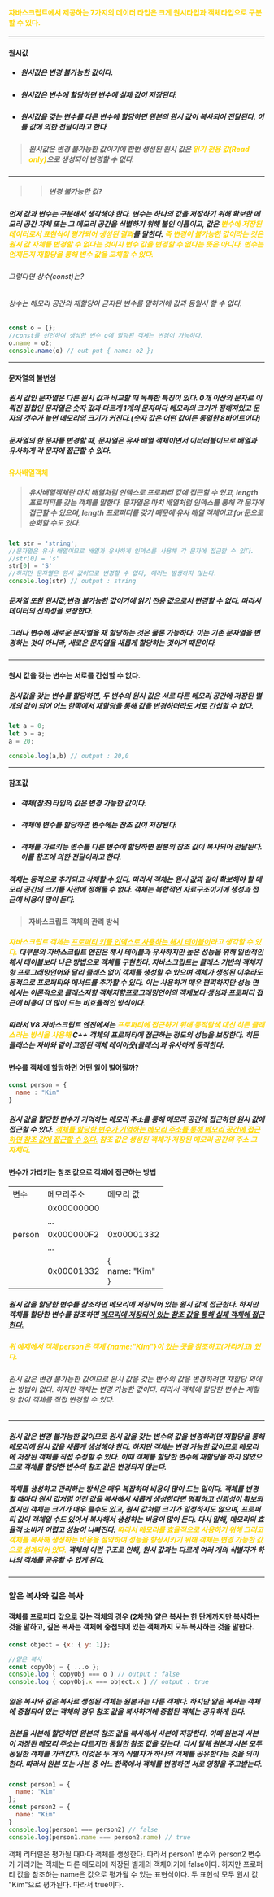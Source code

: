 #### <span style="color:gold">자바스크립트에서 제공하는 7가지의 데이터 타입은 크게 원시타입과 객체타입으로 구분할 수 있다.</span>
___
#### 원시값
- ##### 원시값은 변경 불가능한 값이다.
- ##### 원시값은 변수에 할당하면 변수에 실제 값이 저장된다.
- ##### 원시값을 갖는 변수를 다른 변수에 할당하면 원본의 원시 값이 복사되어 전달된다. 이를 값에 의한 전달이라고 한다.

> ##### 원시값은 변경 불가능한 값이기에 한번 생성된 원시 값은 <span style="color:gold">읽기 전용 값(Read only)</span>으로 생성되어 변경할 수 없다.
___
>> ##### 변경 불가능한 값?
##### 먼저 값과 변수는 구분해서 생각해야 한다. 변수는 하나의 값을 저장하기 위해 확보한 메모리 공간 자체 또는 그 메모리 공간을 식별하기 위해 붙인 이름이고, 값은 <span style="color:gold">변수에 저장된 데이터로서 표현식이 평가되어 생성된 결과</span>를 말한다. <span style="color:gold">즉 변경이 불가능한 값이라는 것은 원시 값 자체를 변경할 수 없다는 것이지 변수 값을 변경할 수 없다는 뜻은 아니다. 변수는 언제든지 재할당을 통해 변수 값을 교체할 수 있다.</span>
###### 그렇다면 상수(const)는?
###### 상수는 메모리 공간의 재할당이 금지된 변수를 말하기에 값과 동일시 할 수 없다.

```js
const o = {};
//const를 선언하여 생성한 변수 o에 할당된 객체는 변경이 가능하다.
o.name = o2;
console.name(o) // out put { name: o2 };
```
___
#### 문자열의 불변성
##### 원시 값인 문자열은 다른 원시 값과 비교할 때 독특한 특징이 있다. 0개 이상의 문자로 이뤄진 집합인 문자열은 숫자 값과 다르게 1개의 문자마다 메모리의 크기가 정해져있고 문자의 갯수가 늘면 메모리의 크기가 커진다.(숫자 값은 어떤 값이든 동일한 8바이트이다)

##### 문자열의 한 문자를 변경할 때, 문자열은 유사 배열 객체이면서 이터러블이므로 배열과 유사하게 각 문자에 접근할 수 있다.

#### <span style="color:gold">유사배열객체</span>

> ##### 유사배열객체란 마치 배열처럼 인덱스로 프로퍼티 값에 접근할 수 있고, length 프로퍼티를 갖는 객체를 말한다. 문자열은 마치 배열처럼 인덱스를 통해 각 문자에 접근할 수 있으며, length 프로퍼티를 갖기 때문에 유사 배열 객체이고 for문으로 순회할 수도 있다.
```js
let str = 'string';
//문자열은 유사 배열이므로 배열과 유사하게 인덱스를 사용해 각 문자에 접근할 수 있다.
//str[0] = 's'
str[0] = 'S'
//하지만 문자열은 원시 값이므로 변경할 수 없다, 에러는 발생하지 않는다.
console.log(str) // output : string
```

##### 문자열 또한 원시값,변경 불가능한 값이기에 읽기 전용 값으로서 변경할 수 없다. 따라서 데이터의 신뢰성을 보장한다.
##### 그러나 변수에 새로운 문자열을 재 할당하는 것은 물론 가능하다. 이는 기존 문자열을 변경하는 것이 아니라, 새로운 문자열을 새롭게 할당하는 것이기 때문이다.

___
#### 원시 값을 갖는 변수는 서로를 간섭할 수 없다.
##### 원시값을 갖는 변수를 할당하면, 두 변수의 원시 값은 서로 다른 메모리 공간에 저장된 별개의 값이 되어 어느 한쪽에서 재할당을 통해 값을 변경하더라도 서로 간섭할 수 없다.
```js
let a = 0;
let b = a;
a = 20;

console.log(a,b) // output : 20,0

```

___
#### 참조값

- ##### 객체(참조)타입의 값은 변경 가능한 값이다.
- ##### 객체에 변수를 할당하면 변수에는 참조 값이 저장된다.
- ##### 객체를 가르키는 변수를 다른 변수에 할당하면 원본의 참조 값이 복사되어 전달된다. 이를 참조에 의한 전달이라고 한다. 
	
##### 객체는 동적으로 추가되고 삭제할 수 있다. 따라서 객체는 원시 값과 같이 확보해야 할 메모리 공간의 크기를 사전에 정해둘 수 없다. 객체는 복합적인 자료구조이기에 생성과 접근에 비용이 많이 든다.

>#### 자바스크립트 객체의 관리 방식
##### <span style="color:gold">자바스크립트 객체는 <u>프로퍼티 키를 인덱스로 사용하는 해시 테이블이</u>라고 생각할 수 있다.</span> 대부분의 자바스크립트 엔진은 해시 테이블과 유사하지만 높은 성능을 위해 일반적인 해시 테이블보다 나은 방법으로 객체를 구현한다. 자바스크립트는 클래스 기반의 객체지향 프로그래밍언어와 달리 클래스 없이 객체를 생성할 수 있으며 객체가 생성된 이후라도 동적으로 프로퍼티와 메서드를 추가할 수 있다. 이는 사용하기 매우 편리하지만 성능 면에서는 이론적으로 클래스지향 객체지향프로그래밍언어의 객체보다 생성과 프로퍼티 접근에 비용이 더 많이 드는 비효율적인 방식이다.
##### 따라서 V8 자바스크립트 엔진에서는 <span style="color:gold">프로퍼티에 접근하기 위해 동적탐색 대신 히든 클래스라는 방식을 사용해</span> C++ 객체의 프로퍼티에 접근하는 정도의 성능을 보장한다. 히든 클래스는 자바와 같이 고정된 객체 레이아웃(클래스)과 유사하게 동작한다.

#### 변수를 객체에 할당하면 어떤 일이 벌어질까?
```js
const person = {
  name : "Kim"
}
```
##### 원시 값을 할당한 변수가 기억하는 메모리 주소를 통해 메모리 공간에 접근하면 원시 값에 접근할 수 있다. <span style="color:gold"><u>객체를 할당한 변수가 기억하는 메모리 주소를 통해 메모리 공간에 접근하면 참조 값에 접근할 수 있다.</u> 참조 값은 생성된 객체가 저장된 메모리 공간의 주소 그 자체다.</span>

#### 변수가 가리키는 참조 값으로 객체에 접근하는 방법
<table>
  <tr>
    <td>변수</td><td>메모리주소</td><td>메모리 값</td>
    </tr>
  <tr>
    <td></td><td>0x00000000</td><td></td>
  </tr>
  <tr>
    <td></td><td>...</td><td></td>
  </tr>
  <td>person</td><td>0x000000F2</td><td>0x00001332</td>
  <tr>
    <td></td><td>...</td><td></td>
  </tr>
  <tr>
    <td></td><td>0x00001332</td><td>{<br/> name: "Kim"<br/>}</td>
  </tr>
  </table>

##### 원시 값을 할당한 변수를 참조하면 메모리에 저장되어 있는 원시 값에 접근한다. 하지만 객체를 할당한 변수를 참조하면 <u>메모리에 저장되어 있는 참조 값을 통해 실제 객체에 접근한다.</u>
##### <span style="color:gold">위 예제에서 객체 person은 객체 {name:"Kim"}이 있는 곳을 참조하고(가리키고) 있다.</span>
###### 원시 값은 변경 불가능한 값이므로 원시 값을 갖는 변수의 값을 변경하려면 재할당 외에는 방법이 없다. 하지만 객체는 변경 가능한 값이다. 따라서 객체에 할당한 변수는 재할당 없이 객체를 직접 변경할 수 있다.
___


##### 원시 값은 변경 불가능한 값이므로 원시 값을 갖는 변수의 값을 변경하려면 재할당을 통해 메모리에 원시 값을 새롭게 생성해야 한다. 하지만 객체는 변경 가능한 값이므로 메모리에 저장된 객체를 직접 수정할 수 있다. 이때 객체를 할당한 변수에 재할당을 하지 않았으므로 객체를 할당한 변수의 참조 값은 변경되지 않는다.
##### 객체를 생성하고 관리하는 방식은 매우 복잡하며 비용이 많이 드는 일이다. 객체를 변경할 때마다 원시 값처럼 이전 값을 복사해서 새롭게 생성한다면 명확하고 신뢰성이 확보되겠지만 객체는 크기가 매우 클수도 있고, 원시 값처럼 크기가 일정하지도 않으며, 프로퍼티 값이 객체일 수도 있어서 복사해서 생성하는 비용이 많이 든다. 다시 말해, 메모리의 효율적 소비가 어렵고 성능이 나빠진다. <span style="color:gold">따라서 메모리를 효율적으로 사용하기 위해 그리고 객체를 복사해 생성하는 비용을 절약하여 성능을 향상시키기 위해 객체는 변경 가능한 값으로 설계되어 있다.</span> 객체의 이런 구조로 인해, 원시 값과는 다르게 여러 개의 식별자가 하나의 객체를 공유할 수 있게 된다.
___

### 얕은 복사와 깊은 복사
#### 객체를 프로퍼티 값으로 갖는 객체의 경우 (2차원) 얕은 복사는 한 단계까지만 복사하는 것을 말하고, 깊은 복사는 객체에 중첩되어 있는 객체까지 모두 복사하는 것을 말한다.
```js
const object = {x: { y: 1}};

//얕은 복사
const copyObj = { ...o };
console.log ( copyObj === o ) // output : false
console.log ( copyObj.x === object.x ) // output : true
```
##### 얕은 복사와 깊은 복사로 생성된 객체는 원본과는 다른 객체다. 하지만 얕은 복사는 객체에 중첩되어 있는 객체의 경우 참조 값을 복사하기에 중첩된 객체는 공유하게 된다.

##### 원본을 사본에 할당하면 원본의 참조 값을 복사해서 사본에 저장한다. 이때 원본과 사본이 저장된 메모리 주소는 다르지만 동일한 참조 값을 갖는다. 다시 말해 원본과 사본 모두 동일한 객체를 가리킨다. 이것은 두 개의 식별자가 하나의 객체를 공유한다는 것을 의미한다. 따라서 원본 또는 사본 중 어느 한쪽에서 객체를 변경하면 서로 영향을 주고받는다.

```js
const person1 = {
  name: "Kim"
};
const person2 = {
  name: "Kim"
}
console.log(person1 === person2) // false
console.log(person1.name === person2.name) // true
```
객체 리터럴은 평가될 때마다 객체를 생성한다. 따라서 person1 변수와 person2 변수가 가리키는 객체는 다른 메모리에 저장된 별개의 객체이기에 false이다.
하지만 프로퍼티 값을 참조하는 name은 값으로 평가될 수 있는 표현식이다. 두 표현식 모두 원시 값 "Kim"으로 평가된다. 따라서 true이다.
